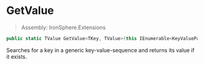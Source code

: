 ﻿

# GetValue

> Assembly: IronSphere.Extensions

```csharp
public static TValue GetValue<TKey, TValue>(this IEnumerable<KeyValuePair<TKey,TValue>> this, TKey key, TValue fallback = default);
```

Searches for a key in a generic key-value-sequence and returns its value if it exists.

 